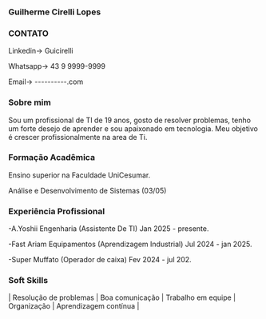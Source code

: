 ### Guilherme Cirelli Lopes 
### CONTATO
Linkedin-> Guicirelli

Whatsapp-> 43 9 9999-9999

Email-> ----------.com
### Sobre mim
Sou um profissional de TI de 19 anos, gosto de resolver problemas, tenho um forte desejo de aprender e sou apaixonado em tecnologia. Meu objetivo é crescer profissionalmente na area de Ti.
### Formação Acadêmica
Ensino superior na Faculdade UniCesumar.

Análise e Desenvolvimento de Sistemas (03/05)
### Experiência Profissional        
-A.Yoshii Engenharia (Assistente De TI) Jan 2025 - presente.

-Fast Ariam Equipamentos (Aprendizagem Industrial) Jul 2024 - jan 2025.

-Super Muffato (Operador de caixa) Fev 2024 - jul 202.
### Soft Skills
| Resolução de problemas | Boa comunicação | Trabalho em equipe | Organização | Aprendizagem contínua |